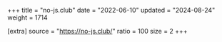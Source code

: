 +++
title = "no-js.club"
date = "2022-06-10"
updated = "2024-08-24"
weight = 1714

[extra]
source = "https://no-js.club/"
ratio = 100
size = 2
+++
